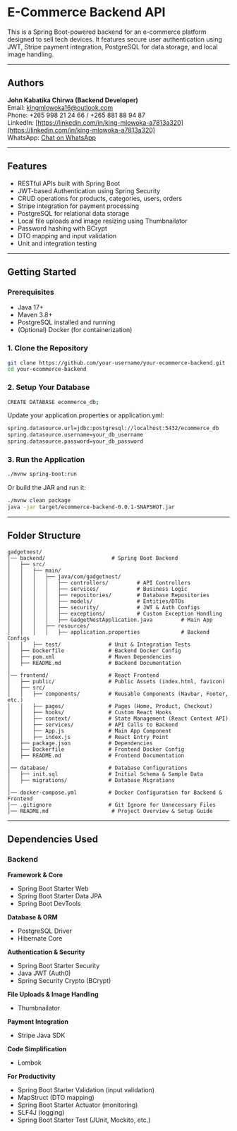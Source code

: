 # E-Commerce Backend API

This is a Spring Boot-powered backend for an e-commerce platform designed to sell tech devices. It features secure user authentication using JWT, Stripe payment integration, PostgreSQL for data storage, and local image handling.

---

## Authors

**John Kabatika Chirwa (Backend Developer)** <br>
Email: [kingmlowoka16@outlook.com](mailto:kingmlowoka16@outlook.com) <br>
Phone: +265 998 21 24 66 / +265 881 88 94 87 <br>
LinkedIn: [https://linkedin.com/in/king-mlowoka-a7813a320](https://linkedin.com/in/king-mlowoka-a7813a320) <br>
WhatsApp: [Chat on WhatsApp](https://wa.me/265881889487) <br>

---

## Features

- RESTful APIs built with Spring Boot
- JWT-based Authentication using Spring Security
- CRUD operations for products, categories, users, orders
- Stripe integration for payment processing
- PostgreSQL for relational data storage
- Local file uploads and image resizing using Thumbnailator
- Password hashing with BCrypt
- DTO mapping and input validation
- Unit and integration testing

---

## Getting Started

### Prerequisites

- Java 17+
- Maven 3.8+
- PostgreSQL installed and running
- (Optional) Docker (for containerization)

### 1. Clone the Repository

```bash
git clone https://github.com/your-username/your-ecommerce-backend.git
cd your-ecommerce-backend
```

### 2. Setup Your Database

```bash
CREATE DATABASE ecommerce_db;
```

Update your application.properties or application.yml:

```bash
spring.datasource.url=jdbc:postgresql://localhost:5432/ecommerce_db
spring.datasource.username=your_db_username
spring.datasource.password=your_db_password
```

### 3. Run the Application

```bash
./mvnw spring-boot:run
```

Or build the JAR and run it:

```bash
./mvnw clean package
java -jar target/ecommerce-backend-0.0.1-SNAPSHOT.jar
```
---

## Folder Structure

```
gadgetnest/
│── backend/                     # Spring Boot Backend
│   ├── src/
│   │   ├── main/
│   │   │   ├── java/com/gadgetnest/
│   │   │   │   ├── controllers/         # API Controllers
│   │   │   │   ├── services/            # Business Logic
│   │   │   │   ├── repositories/        # Database Repositories
│   │   │   │   ├── models/              # Entities/DTOs
│   │   │   │   ├── security/            # JWT & Auth Configs
│   │   │   │   ├── exceptions/          # Custom Exception Handling
│   │   │   │   ├── GadgetNestApplication.java         # Main App
│   │   │   ├── resources/
│   │   │   │   ├── application.properties             # Backend Configs
│   │   ├── test/               # Unit & Integration Tests
│   ├── Dockerfile              # Backend Docker Config
│   ├── pom.xml                 # Maven Dependencies
│   ├── README.md               # Backend Documentation
│
│── frontend/                   # React Frontend
│   ├── public/                 # Public Assets (index.html, favicon)
│   ├── src/
│   │   ├── components/         # Reusable Components (Navbar, Footer, etc.)
│   │   ├── pages/              # Pages (Home, Product, Checkout)
│   │   ├── hooks/              # Custom React Hooks
│   │   ├── context/            # State Management (React Context API)
│   │   ├── services/           # API Calls to Backend
│   │   ├── App.js              # Main App Component
│   │   ├── index.js            # React Entry Point
│   ├── package.json            # Dependencies
│   ├── Dockerfile              # Frontend Docker Config
│   ├── README.md               # Frontend Documentation
│
│── database/                   # Database Configurations
│   ├── init.sql                # Initial Schema & Sample Data
│   ├── migrations/             # Database Migrations
│
│── docker-compose.yml          # Docker Configuration for Backend & Frontend
│── .gitignore                  # Git Ignore for Unnecessary Files
│── README.md                    # Project Overview & Setup Guide
```
---

## Dependencies Used

### Backend

**Framework & Core**
- Spring Boot Starter Web
- Spring Boot Starter Data JPA
- Spring Boot DevTools

**Database & ORM**
- PostgreSQL Driver
- Hibernate Core

**Authentication & Security**
- Spring Boot Starter Security
- Java JWT (Auth0)
- Spring Security Crypto (BCrypt)

**File Uploads & Image Handling**
- Thumbnailator

**Payment Integration**
- Stripe Java SDK

**Code Simplification**
- Lombok

**For Productivity**
- Spring Boot Starter Validation (input validation)
- MapStruct (DTO mapping)
- Spring Boot Starter Actuator (monitoring)
- SLF4J (logging)
- Spring Boot Starter Test (JUnit, Mockito, etc.)